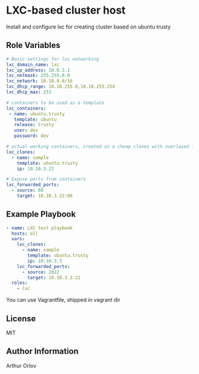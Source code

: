 LXC-based cluster host
======================

Install and configure lxc for creating cluster based on ubuntu trusty

Role Variables
--------------

```yaml
# Basic settings for lxc networking
lxc_domain_name: lxc
lxc_ip_address: 10.0.3.1
lxc_netmask: 255.255.0.0
lxc_network: 10.10.0.0/16
lxc_dhcp_range: 10.10.255.0,10.10.255.254
lxc_dhcp_max: 253

# containers to be used as a template
lxc_containers:
 - name: ubuntu.trusty
   template: ubuntu
   release: trusty
   user: dev
   password: dev

# actual working containers, created as a cheap clones with overlayed fs
lxc_clones:
  - name: sample
    template: ubuntu.trusty
    ip: 10.10.3.22

# Expose ports from containers
lxc_forwarded_ports:
  - source: 80
    target: 10.10.3.22:80
```

Example Playbook
----------------

```yaml
- name: LXC test playbook
  hosts: all
  vars:
    lxc_clones:
      - name: sample
        template: ubuntu.trusty
        ip: 10.10.3.3
    lxc_forwarded_ports:
      - source: 2022
        target: 10.10.3.3:22
  roles:
    - lxc
```

You can use Vagrantfile, shipped in vagrant dir

License
-------

MIT

Author Information
------------------

Arthur Orlov

